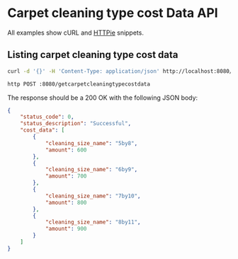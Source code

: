 # Carpet cleaning type cost Data API

All examples show cURL and [HTTPie](https://httpie.io/cli) snippets.

## Listing carpet cleaning type cost data

```sh
curl -d '{}' -H 'Content-Type: application/json' http://localhost:8080/getcarpetcleaningtypecostdata

http POST :8080/getcarpetcleaningtypecostdata
```

The response should be a 200 OK with the following JSON body:

```json
{
    "status_code": 0,
    "status_description": "Successful",
    "cost_data": [
        {
            "cleaning_size_name": "5by8",
            "amount": 600
        },
        {
            "cleaning_size_name": "6by9",
            "amount": 700
        },
        {
            "cleaning_size_name": "7by10",
            "amount": 800
        },
        {
            "cleaning_size_name": "8by11",
            "amount": 900
        }
    ]
}
```
